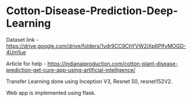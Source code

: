 # Cotton-Disease-Prediction-Deep-Learning

Dataset link - https://drive.google.com/drive/folders/1vdr9CC9ChYVW2iXp6PlfyMOGD-4Um1ue

Article for help - https://indianaiproduction.com/cotton-plant-disease-prediction-get-cure-app-using-artificial-intelligence/

Transfer Learning done using Inception V3, Resnet 50, resnet152V2.

Web app is implemented using flask.











